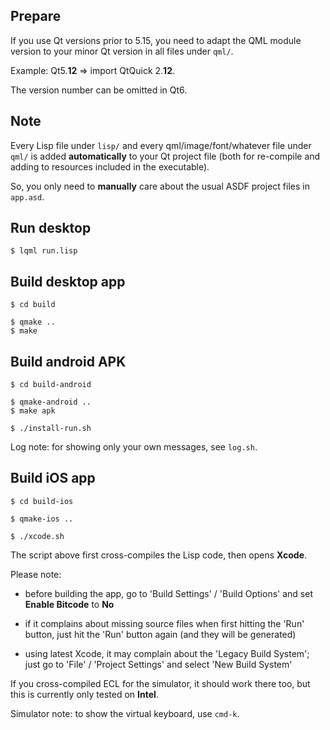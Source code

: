 
Prepare
-------

If you use Qt versions prior to 5.15, you need to adapt the QML module version
to your minor Qt version in all files under `qml/`.

Example: Qt5.**12** => import QtQuick 2.**12**.

The version number can be omitted in Qt6.


Note
----

Every Lisp file under `lisp/` and every qml/image/font/whatever file under
`qml/` is added **automatically** to your Qt project file (both for re-compile
and adding to resources included in the executable).

So, you only need to **manually** care about the usual ASDF project files in
`app.asd`.


Run desktop
-----------
```
$ lqml run.lisp
```


Build desktop app
-----------------
```
$ cd build

$ qmake ..
$ make
```


Build android APK
-----------------
```
$ cd build-android

$ qmake-android ..
$ make apk

$ ./install-run.sh
```
Log note: for showing only your own messages, see `log.sh`.



Build iOS app
-------------
```
$ cd build-ios

$ qmake-ios ..

$ ./xcode.sh
```
The script above first cross-compiles the Lisp code, then opens **Xcode**.

Please note:

* before building the app, go to 'Build Settings' / 'Build Options' and set
  **Enable Bitcode** to **No**

* if it complains about missing source files when first hitting the 'Run'
  button, just hit the 'Run' button again (and they will be generated)

* using latest Xcode, it may complain about the 'Legacy Build System'; just go
  to 'File' / 'Project Settings' and select 'New Build System'

If you cross-compiled ECL for the simulator, it should work there too, but this
is currently only tested on **Intel**.

Simulator note: to show the virtual keyboard, use `cmd-k`.
